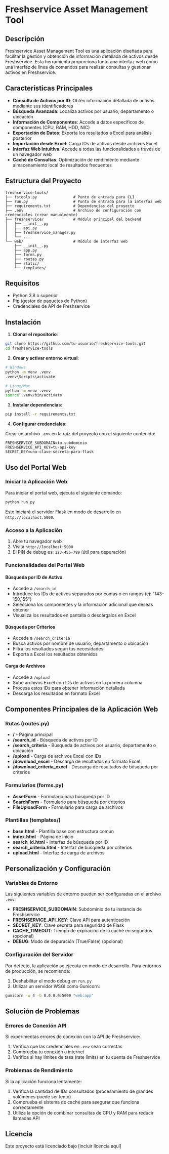 # Freshservice Asset Management Tool

## Descripción

Freshservice Asset Management Tool es una aplicación diseñada para facilitar la gestión y obtención de información detallada de activos desde Freshservice. Esta herramienta proporciona tanto una interfaz web como una interfaz de línea de comandos para realizar consultas y gestionar activos en Freshservice.

## Características Principales

- **Consulta de Activos por ID**: Obtén información detallada de activos mediante sus identificadores
- **Búsqueda Avanzada**: Localiza activos por usuario, departamento o ubicación
- **Información de Componentes**: Accede a datos específicos de componentes (CPU, RAM, HDD, NIC)
- **Exportación de Datos**: Exporta los resultados a Excel para análisis posterior
- **Importación desde Excel**: Carga IDs de activos desde archivos Excel
- **Interfaz Web Intuitiva**: Accede a todas las funcionalidades a través de un navegador web
- **Caché de Consultas**: Optimización de rendimiento mediante almacenamiento local de resultados frecuentes

## Estructura del Proyecto

```
freshservice-tools/
├── fstools.py                # Punto de entrada para CLI
├── run.py                    # Punto de entrada para la interfaz web
├── requirements.txt          # Dependencias del proyecto
├── .env                      # Archivo de configuración con credenciales (crear manualmente)
├── freshservice/             # Módulo principal del backend
│   ├── __init__.py
│   ├── api.py
│   ├── freshservice_manager.py
│   └── ...
└── web/                      # Módulo de interfaz web
    ├── __init__.py
    ├── app.py
    ├── forms.py
    ├── routes.py
    ├── static/
    └── templates/
```

## Requisitos

- Python 3.8 o superior
- Pip (gestor de paquetes de Python)
- Credenciales de API de Freshservice

## Instalación

1. **Clonar el repositorio**:

```bash
git clone https://github.com/tu-usuario/freshservice-tools.git
cd freshservice-tools
```

2. **Crear y activar entorno virtual**:

```bash
# Windows
python -m venv .venv
.venv\Scripts\activate

# Linux/Mac
python -m venv .venv
source .venv/bin/activate
```

3. **Instalar dependencias**:

```bash
pip install -r requirements.txt
```

4. **Configurar credenciales**:

Crear un archivo `.env` en la raíz del proyecto con el siguiente contenido:

```
FRESHSERVICE_SUBDOMAIN=tu-subdominio
FRESHSERVICE_API_KEY=tu-api-key
SECRET_KEY=una-clave-secreta-para-flask
```

## Uso del Portal Web

### Iniciar la Aplicación Web

Para iniciar el portal web, ejecuta el siguiente comando:

```bash
python run.py
```

Esto iniciará el servidor Flask en modo de desarrollo en `http://localhost:5000`.

### Acceso a la Aplicación

1. Abre tu navegador web
2. Visita `http://localhost:5000`
3. El PIN de debug es: `123-456-789` (útil para depuración)

### Funcionalidades del Portal Web

#### Búsqueda por ID de Activo

- Accede a `/search_id`
- Introduce los IDs de activos separados por comas o en rangos (ej: "143-150,155")
- Selecciona los componentes y la información adicional que deseas obtener
- Visualiza los resultados en pantalla o descárgalos en Excel

#### Búsqueda por Criterios

- Accede a `/search_criteria`
- Busca activos por nombre de usuario, departamento o ubicación
- Filtra los resultados según tus necesidades
- Exporta a Excel los resultados obtenidos

#### Carga de Archivos

- Accede a `/upload`
- Sube archivos Excel con IDs de activos en la primera columna
- Procesa estos IDs para obtener información detallada
- Descarga los resultados en formato Excel

## Componentes Principales de la Aplicación Web

### Rutas (routes.py)

- **/** - Página principal
- **/search_id** - Búsqueda de activos por ID
- **/search_criteria** - Búsqueda de activos por usuario, departamento o ubicación
- **/upload** - Carga de archivos Excel con IDs
- **/download_excel** - Descarga de resultados en formato Excel
- **/download_criteria_excel** - Descarga de resultados de búsqueda por criterios

### Formularios (forms.py)

- **AssetForm** - Formulario para búsqueda por ID
- **SearchForm** - Formulario para búsqueda por criterios
- **FileUploadForm** - Formulario para carga de archivos

### Plantillas (templates/)

- **base.html** - Plantilla base con estructura común
- **index.html** - Página de inicio
- **search_id.html** - Interfaz de búsqueda por ID
- **search_criteria.html** - Interfaz de búsqueda por criterios
- **upload.html** - Interfaz de carga de archivos

## Personalización y Configuración

### Variables de Entorno

Las siguientes variables de entorno pueden ser configuradas en el archivo `.env`:

- **FRESHSERVICE_SUBDOMAIN**: Subdominio de tu instancia de Freshservice
- **FRESHSERVICE_API_KEY**: Clave API para autenticación
- **SECRET_KEY**: Clave secreta para seguridad de Flask
- **CACHE_TIMEOUT**: Tiempo de expiración de la caché en segundos (opcional)
- **DEBUG**: Modo de depuración (True/False) (opcional)

### Configuración del Servidor

Por defecto, la aplicación se ejecuta en modo de desarrollo. Para entornos de producción, se recomienda:

1. Deshabilitar el modo debug en `run.py`
2. Utilizar un servidor WSGI como Gunicorn:

```bash
gunicorn -w 4 -b 0.0.0.0:5000 "web:app"
```

## Solución de Problemas

### Errores de Conexión API

Si experimentas errores de conexión con la API de Freshservice:

1. Verifica que las credenciales en `.env` sean correctas
2. Comprueba tu conexión a internet
3. Verifica si hay límites de tasa (rate limits) en tu cuenta de Freshservice

### Problemas de Rendimiento

Si la aplicación funciona lentamente:

1. Verifica la cantidad de IDs consultados (procesamiento de grandes volúmenes puede ser lento)
2. Comprueba el sistema de caché para asegurar que funciona correctamente
3. Utiliza la opción de combinar consultas de CPU y RAM para reducir llamadas API

## Licencia

Este proyecto está licenciado bajo [incluir licencia aquí]

